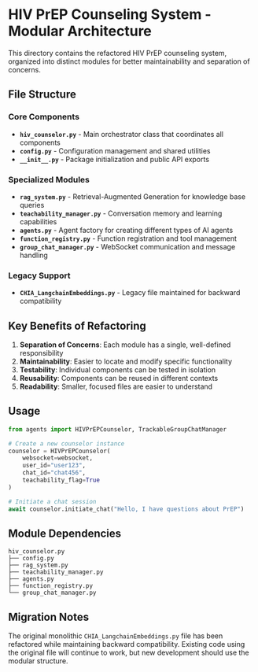 # HIV PrEP Counseling System - Modular Architecture

This directory contains the refactored HIV PrEP counseling system, organized into distinct modules for better maintainability and separation of concerns.

## File Structure

### Core Components

- **`hiv_counselor.py`** - Main orchestrator class that coordinates all components
- **`config.py`** - Configuration management and shared utilities
- **`__init__.py`** - Package initialization and public API exports

### Specialized Modules

- **`rag_system.py`** - Retrieval-Augmented Generation for knowledge base queries
- **`teachability_manager.py`** - Conversation memory and learning capabilities
- **`agents.py`** - Agent factory for creating different types of AI agents
- **`function_registry.py`** - Function registration and tool management
- **`group_chat_manager.py`** - WebSocket communication and message handling

### Legacy Support

- **`CHIA_LangchainEmbeddings.py`** - Legacy file maintained for backward compatibility

## Key Benefits of Refactoring

1. **Separation of Concerns**: Each module has a single, well-defined responsibility
2. **Maintainability**: Easier to locate and modify specific functionality
3. **Testability**: Individual components can be tested in isolation
4. **Reusability**: Components can be reused in different contexts
5. **Readability**: Smaller, focused files are easier to understand

## Usage

```python
from agents import HIVPrEPCounselor, TrackableGroupChatManager

# Create a new counselor instance
counselor = HIVPrEPCounselor(
    websocket=websocket,
    user_id="user123",
    chat_id="chat456",
    teachability_flag=True
)

# Initiate a chat session
await counselor.initiate_chat("Hello, I have questions about PrEP")
```

## Module Dependencies

```
hiv_counselor.py
├── config.py
├── rag_system.py
├── teachability_manager.py
├── agents.py
├── function_registry.py
└── group_chat_manager.py
```

## Migration Notes

The original monolithic `CHIA_LangchainEmbeddings.py` file has been refactored while maintaining backward compatibility. Existing code using the original file will continue to work, but new development should use the modular structure.
